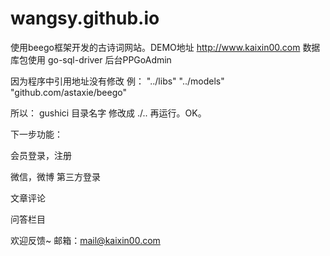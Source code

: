 # wangsy.github.io
使用beego框架开发的古诗词网站。DEMO地址 http://www.kaixin00.com
数据库包使用 go-sql-driver
后台PPGoAdmin

因为程序中引用地址没有修改 例：
	"../libs"
	"../models"
	"github.com/astaxie/beego"

所以：
gushici 目录名字 修改成 ./.. 再运行。OK。


下一步功能：

会员登录，注册

微信，微博 第三方登录

文章评论

问答栏目

欢迎反馈~
邮箱：mail@kaixin00.com

